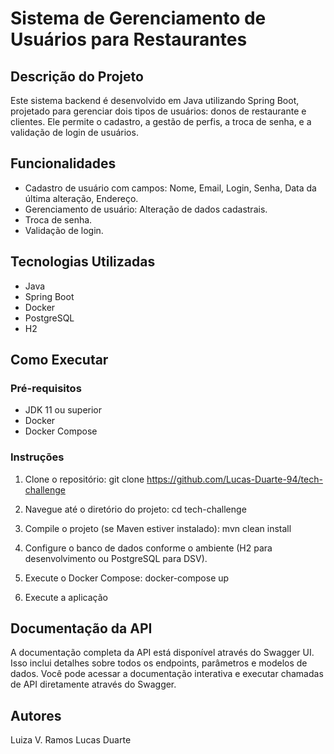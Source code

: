 # Sistema de Gerenciamento de Usuários para Restaurantes

## Descrição do Projeto

Este sistema backend é desenvolvido em Java utilizando Spring Boot, projetado para gerenciar 
dois tipos de usuários: donos de restaurante e clientes. Ele permite o cadastro, a gestão de perfis, a troca de senha, 
e a validação de login de usuários.

## Funcionalidades

- Cadastro de usuário com campos: Nome, Email, Login, Senha, Data da última alteração, Endereço.
- Gerenciamento de usuário: Alteração de dados cadastrais.
- Troca de senha.
- Validação de login.

## Tecnologias Utilizadas

- Java
- Spring Boot
- Docker
- PostgreSQL
- H2

## Como Executar

### Pré-requisitos

- JDK 11 ou superior
- Docker
- Docker Compose


### Instruções

1. Clone o repositório:
   git clone https://github.com/Lucas-Duarte-94/tech-challenge

2. Navegue até o diretório do projeto:
   cd tech-challenge

3. Compile o projeto (se Maven estiver instalado):
   mvn clean install

4. Configure o banco de dados conforme o ambiente (H2 para desenvolvimento ou PostgreSQL para DSV).
5. Execute o Docker Compose:
   docker-compose up
6. Execute a aplicação

## Documentação da API
A documentação completa da API está disponível através do Swagger UI. Isso inclui detalhes sobre todos os endpoints,
parâmetros e modelos de dados. Você pode acessar a documentação interativa e executar chamadas de API diretamente 
através do Swagger.

## Autores
Luiza V. Ramos
Lucas Duarte
